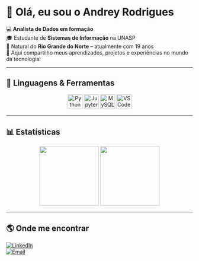 # 👋 Olá, eu sou o Andrey Rodrigues  

💻 **Analista de Dados em formação**  
🎓 Estudante de **Sistemas de Informação** na UNASP  
📍 Natural do **Rio Grande do Norte** – atualmente com 19 anos  
🚀 Aqui compartilho meus aprendizados, projetos e experiências no mundo da tecnologia!  

---

## 🔧 Linguagens & Ferramentas  

<p align="center">
  <img alt="Python" height="40" src="https://cdn.jsdelivr.net/gh/devicons/devicon/icons/python/python-original.svg">
  <img alt="Jupyter" height="40" src="https://cdn.jsdelivr.net/gh/devicons/devicon/icons/jupyter/jupyter-original.svg">
  <img alt="MySQL" height="40" src="https://cdn.jsdelivr.net/gh/devicons/devicon/icons/mysql/mysql-original.svg">
  <img alt="VSCode" height="40" src="https://cdn.jsdelivr.net/gh/devicons/devicon/icons/vscode/vscode-original.svg">
</p>

---

## 📊 Estatísticas  

<p align="center">
  <img height="160em" src="https://github-readme-stats.vercel.app/api?username=andreyRSilva&show_icons=true&theme=radical&include_all_commits=true&count_private=true&locale=pt-br"/>
  <img height="160em" src="https://github-readme-stats.vercel.app/api/top-langs/?username=andreyRSilva&layout=compact&langs_count=7&theme=radical&locale=pt-br"/>
</p>  

---

## 🌎 Onde me encontrar  

[![LinkedIn](https://img.shields.io/badge/LinkedIn-0077B5?style=for-the-badge&logo=linkedin&logoColor=white)](https://www.linkedin.com/in/andrey-rodrigues-994329274)  
[![Email](https://img.shields.io/badge/Email-D14836?style=for-the-badge&logo=gmail&logoColor=white)](mailto:andreyrodrigues09112005@gmail.com)


